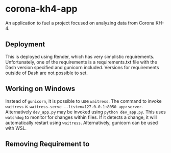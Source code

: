 # corona-kh4-app
An application to fuel a project focused on analyzing data from Corona KH-4.

## Deployment
This is deployed using Render, which has very simplistic requirements. Unfortunately, one of the requirements is a requirements.txt file with the Dash version specified and gunicorn included. Versions for requirements outside of Dash are not possible to set. 

## Working on Windows
Instead of `gunicorn`, it is possible to use `waitress`. The command to invoke `waitress` is `waitress-serve --listen=127.0.0.1:8050 app:server`. Alternatively `dev_app.py` may be invoked using `python dev_app.py`. This uses `watchdog` to monitor for changes within files. If it detects a change, it will automatically restart using `waitress`. Alternatively, gunicorn can be used with WSL.

## Removing Requirement to 